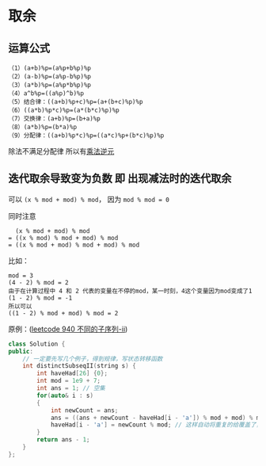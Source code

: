 # 取余
## 运算公式
```
（1）(a+b)%p=(a%p+b%p)%p
（2）(a-b)%p=(a%p-b%p)%p
（3）(a*b)%p=(a%p*b%p)%p
（4）a^b%p=((a%p)^b)%p
（5）结合律：((a+b)%p+c)%p=(a+(b+c)%p)%p
（6）((a*b)%p*c)%p=(a*(b*c)%p)%p
（7）交换律：(a+b)%p=(b+a)%p
（8）(a*b)%p=(b*a)%p
（9）分配律：((a+b)%p*c)%p=((a*c)%p+(b*c)%p)%p
```

除法不满足分配律 所以有[乘法逆元](https://blog.csdn.net/haoran_mc/article/details/108076498)

## 迭代取余导致变为负数 即 出现减法时的迭代取余

可以 `(x % mod + mod) % mod`， 因为 `mod % mod = 0`

同时注意 
```
  (x % mod + mod) % mod 
= ((x % mod) % mod + mod) % mod
= ((x % mod + mod) % mod + mod) % mod
```

比如：
```
mod = 3
(4 - 2) % mod = 2
由于在计算过程中 4 和 2 代表的变量在不停的mod，某一时刻，4这个变量因为mod变成了1
(1 - 2) % mod = -1
所以可以
((1 - 2) % mod + mod) % mod = 2
```

原例：([leetcode 940 不同的子序列-ii](../../LeetCode/940.不同的子序列-ii.cpp))
```cpp
class Solution {
public:
    // 一定要先写几个例子，得到规律，写状态转移函数
    int distinctSubseqII(string s) {
        int haveHad[26] {0};
        int mod = 1e9 + 7;
        int ans = 1; // 空集
        for(auto& i : s)
        {
            int newCount = ans;
            ans = ((ans + newCount - haveHad[i - 'a']) % mod + mod) % mod;
            haveHad[i - 'a'] = newCount % mod; // 这样自动将重复的给覆盖了，因为newCount包含了重复的部分即前面有的里面都有
        }
        return ans - 1;
    }
};
```